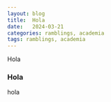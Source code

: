 ```yaml
---
layout: blog
title:  Hola
date:   2024-03-21
categories: ramblings, academia
tags: ramblings, academia
---
```


Hola

### Hola


hola